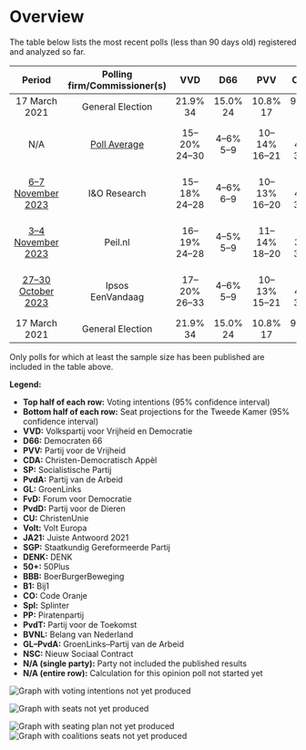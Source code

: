 # Overview

The table below lists the most recent polls (less than 90 days old) registered and analyzed so far.

| Period     | Polling firm/Commissioner(s) | VVD | D66 | PVV | CDA | SP | PvdA | GL | FvD | PvdD | CU | Volt | JA21 | SGP | DENK | 50+ | BBB | B1 | CO | Spl | PP | PvdT | BVNL | GL–PvdA | NSC |
|:----------:|:----------------------------:|:--:|:--:|:--:|:--:|:--:|:--:|:--:|:--:|:--:|:--:|:--:|:--:|:--:|:--:|:--:|:--:|:--:|:--:|:--:|:--:|:--:|:--:|:--:|:--:|
| 17 March 2021 | General Election | 21.9% <br> 34 | 15.0% <br> 24 | 10.8% <br> 17 | 9.5% <br> 15 | 6.0% <br> 9 | 5.7% <br> 9 | 5.2% <br> 8 | 5.0% <br> 8 | 3.8% <br> 6 | 3.4% <br> 5 | 2.4% <br> 3 | 2.4% <br> 3 | 2.1% <br> 3 | 2.0% <br> 3 | 1.0% <br> 1 | 1.0% <br> 1 | 0.8% <br> 1 | 0.4% <br> 0 | 0.3% <br> 0 | 0.2% <br> 0 | 0.0% <br> 0 | 0.0% <br> 0 | 10.9% <br> 17 | 0.0% <br> 0 |
| N/A | [Poll Average](average.html) | 15–20% <br> 24–30 | 4–6% <br> 5–9 | 10–14% <br> 16–21 | 2–4% <br> 3–6 | 2–5% <br> 3–6 | N/A <br> N/A | N/A <br> N/A | 2–4% <br> 2–6 | 3–5% <br> 4–9 | 2–3% <br> 2–5 | 2–4% <br> 2–5 | 1–2% <br> 0–3 | 1–3% <br> 2–4 | 2–3% <br> 2–5 | 0–1% <br> 0–1 | 5–9% <br> 7–13 | 0–1% <br> 0–1 | N/A <br> N/A | N/A <br> N/A | N/A <br> N/A | N/A <br> N/A | 0–1% <br> 0–1 | 13–18% <br> 20–28 | 16–21% <br> 24–32 |
| [6–7 November 2023](2023-11-07-IOResearch.html) | I&O Research | 15–18% <br> 24–28 | 4–6% <br> 6–9 | 10–13% <br> 16–20 | 2–4% <br> 3–5 | 3–5% <br> 5–7 | N/A <br> N/A | N/A <br> N/A | 3–4% <br> 4–6 | 3–5% <br> 5–7 | 1–3% <br> 2–3 | 3–4% <br> 4–6 | 1% <br> 0–2 | 2–3% <br> 2–5 | 2–3% <br> 3–5 | 0–1% <br> 0–1 | 4–6% <br> 7–9 | 0–1% <br> 0–1 | N/A <br> N/A | N/A <br> N/A | N/A <br> N/A | N/A <br> N/A | 1–2% <br> 0–2 | 14–17% <br> 23–27 | 17–20% <br> 26–30 |
| [3–4 November 2023](2023-11-04-Peilnl.html) | Peil.nl | 16–19% <br> 24–28 | 4–5% <br> 5–9 | 11–14% <br> 18–20 | 2–3% <br> 3–5 | 2–3% <br> 3–5 | N/A <br> N/A | N/A <br> N/A | 3–4% <br> 4–6 | 3–4% <br> 4–5 | 2–3% <br> 2–5 | 2–3% <br> 3–4 | 1–2% <br> 0–2 | 1–2% <br> 2 | 2–3% <br> 2–3 | 0% <br> 0 | 5–7% <br> 7–10 | 0–1% <br> 0–1 | N/A <br> N/A | N/A <br> N/A | N/A <br> N/A | N/A <br> N/A | 0–1% <br> 0–1 | 15–18% <br> 23–29 | 18–21% <br> 29–32 |
| [27–30 October 2023](2023-10-30-Ipsos.html) | Ipsos <br> EenVandaag | 17–20% <br> 26–33 | 4–6% <br> 5–9 | 10–13% <br> 15–21 | 3–4% <br> 3–6 | 3–4% <br> 4–6 | N/A <br> N/A | N/A <br> N/A | 2–3% <br> 2–6 | 4–6% <br> 5–9 | 2–3% <br> 3–5 | 1–3% <br> 1–4 | 1–2% <br> 1–3 | 1–3% <br> 2–4 | 2–3% <br> 3–6 | 0% <br> 0 | 7–9% <br> 10–14 | 0–1% <br> 0–1 | N/A <br> N/A | N/A <br> N/A | N/A <br> N/A | N/A <br> N/A | 0% <br> 0 | 13–16% <br> 20–24 | 16–19% <br> 24–30 |
| 17 March 2021 | General Election | 21.9% <br> 34 | 15.0% <br> 24 | 10.8% <br> 17 | 9.5% <br> 15 | 6.0% <br> 9 | 5.7% <br> 9 | 5.2% <br> 8 | 5.0% <br> 8 | 3.8% <br> 6 | 3.4% <br> 5 | 2.4% <br> 3 | 2.4% <br> 3 | 2.1% <br> 3 | 2.0% <br> 3 | 1.0% <br> 1 | 1.0% <br> 1 | 0.8% <br> 1 | 0.4% <br> 0 | 0.3% <br> 0 | 0.2% <br> 0 | 0.0% <br> 0 | 0.0% <br> 0 | 10.9% <br> 17 | 0.0% <br> 0 |

Only polls for which at least the sample size has been published are included in the table above.

**Legend:**
+ **Top half of each row:** Voting intentions (95% confidence interval)
+ **Bottom half of each row:** Seat projections for the Tweede Kamer (95% confidence interval)
+ **VVD:** Volkspartij voor Vrijheid en Democratie
+ **D66:** Democraten 66
+ **PVV:** Partij voor de Vrijheid
+ **CDA:** Christen-Democratisch Appèl
+ **SP:** Socialistische Partij
+ **PvdA:** Partij van de Arbeid
+ **GL:** GroenLinks
+ **FvD:** Forum voor Democratie
+ **PvdD:** Partij voor de Dieren
+ **CU:** ChristenUnie
+ **Volt:** Volt Europa
+ **JA21:** Juiste Antwoord 2021
+ **SGP:** Staatkundig Gereformeerde Partij
+ **DENK:** DENK
+ **50+:** 50Plus
+ **BBB:** BoerBurgerBeweging
+ **B1:** Bij1
+ **CO:** Code Oranje
+ **Spl:** Splinter
+ **PP:** Piratenpartij
+ **PvdT:** Partij voor de Toekomst
+ **BVNL:** Belang van Nederland
+ **GL–PvdA:** GroenLinks–Partij van de Arbeid
+ **NSC:** Nieuw Sociaal Contract
+ **N/A (single party):** Party not included the published results
+ **N/A (entire row):** Calculation for this opinion poll not started yet


![Graph with voting intentions not yet produced](average.png "Voting Intentions")

![Graph with seats not yet produced](average-seats.png "Seats")

![Graph with seating plan not yet produced](average-seating-plan.png "Seating Plan")
![Graph with coalitions seats not yet produced](average-coalitions-seats.png "Coalitions Seats")
